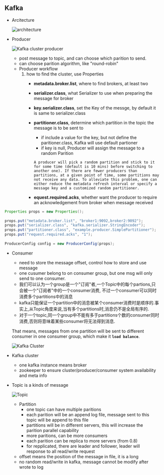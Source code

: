  
## Kafka 
+ Arcitecture

    ![architecture](https://2.bp.blogspot.com/-7-VC7xgjzsU/VUzrtuf1yGI/AAAAAAAAAJI/SAnEKH27fZU/s640/kafka.PNG)

+ Producer

    ![Kafka cluster producer](http://www.linuxidc.com/upload/2014_09/140929195786745.jpg)

    * post message to topic, and can choose which parition to send.
    * can choose parition algorithm, like "round-robin"
    * Producer workflow
        1. how to find the cluster, use Properties
            - **metadata.broker.list**, where to find brokers, at least two
            - **serializer.class**, what Serializer to use when preparing the message for broker
            - **key.serializer.class**, set the Key of the messge, by default it is same to serializer.class
            - **partitioner.class**, determine which partition in the topic the message is to be sent to
                + if include a value for the key, but not define the paritioner.class, Kafka will use default partioner
                + if key is null, Producer will assign the message to a random Parition 
                
                `A producer will pick a random partition and stick to it for some time (default is 10 mins) before switching to another one). If there are fewer producers than partitions, at a given point of time, some partitions may not receive any data. To alleviate this problem, one can either reduce the metadata refresh interval or specify a message key and a customized random partitioner.`

            - **equest.required.acks**, whether want the producer to require an acknowledgement from broker when message received
```JAVA
Properties props = new Properties();
 
props.put("metadata.broker.list", "broker1:9092,broker2:9092");
props.put("serializer.class", "kafka.serializer.StringEncoder");
props.put("partitioner.class", "example.producer.SimplePartitioner");
props.put("request.required.acks", "1");
 
ProducerConfig config = new ProducerConfig(props);
```

+ Consumer
    + need to store the message offset, control how to store and use message
    + one cusumer belong to on consumer group, but one msg will only send to one consumer.
    + 我们可以认为一个group是一个"订阅"者,一个Topic中的每个partions,只会被一个"订阅者"中的一个consumer消费, 不过一个consumer可以同时消费多个partitions中的消息
    + kafka只能保证一个partition中的消息被某个consumer消费时是顺序的.事实上,从Topic角度来说,当有多个partitions时,消息仍不是全局有序的.
    + 对于一个topic,同一个group中不能有多于partitions个数的consumer同时消费,否则将意味着某些consumer将无法得到消息.
        
    That means, messages from one partition will be sent to different consumer in one consumer group, which make it **`load balance`**.

    ![Kafka Cluster](http://kafka.apache.org/images/consumer-groups.png)

+ Kafka cluster
    + one kafka instance means broker
    + zookeeper to ensure cluster/producer/consumer system availability and meta info
+ Topic is a kinds of message

    ![Topic](http://sookocheff.com/img/kafka/kafka-in-a-nutshell/log-anatomy.png)

    + Partition
        + one topic can have multiple paritions
        + each parition will be an append log file, message sent to this topic will be append to this file
        + partitions will be in different servers, this will increase the parition parallel capability
        + more paritions, can be more consumers
        + each parition can be replica to more servers (from 0.8)
        + for repplicated, there are leader and follower, leader will response to all read/write request
    + offset means the position of the message in file, it is a long
    + no random read/write in kafka, message cannot be modify after wrote to log

